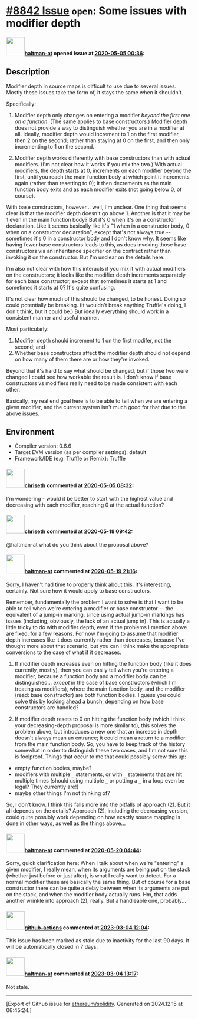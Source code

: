 # [\#8842 Issue](https://github.com/ethereum/solidity/issues/8842) `open`: Some issues with modifier depth

#### <img src="https://avatars.githubusercontent.com/u/35589221?v=4" width="50">[haltman-at](https://github.com/haltman-at) opened issue at [2020-05-05 00:36](https://github.com/ethereum/solidity/issues/8842):

## Description

Modifier depth in source maps is difficult to use due to several issues.  Mostly these issues take the form of, it stays the same when it shouldn't.

Specifically:

1. Modifier depth only changes on entering a modifier *beyond the first one on a function*.  (The same applies to base constructors.)  Modifier depth does not provide a way to distinguish whether you are in a modifier at all.  Ideally, modifier depth would increment to 1 on the first modifier, then 2 on the second; rather than staying at 0 on the first, and then only incrementing to 1 on the second.

2. Modifier depth works differently with base constructors than with actual modifiers.  (I'm not clear how it works if you mix the two.)  With actual modifiers, the depth starts at 0, increments on each modifier beyond the first, until you reach the main function body at which point it increments again (rather than resetting to 0); it then decrements as the main function body exits and as each modifier exits (not going below 0, of course).

With base constructors, however... well, I'm unclear.  One thing that seems clear is that the modifier depth doesn't go above 1.  Another is that it may be 1 even in the main function body?  But it's 0 when it's on a constructor declaration.  Like it seems basically like it's "1 when in a constructor body, 0 when on a constructor declaration", except that's not always true -- sometimes it's 0 in a constructor body and I don't know why.  It seems like having fewer base constructors leads to this, as does invoking those base constructors via an inheritance specifier on the contract rather than invoking it on the constructor.  But I'm unclear on the details here.

I'm also not clear with how this interacts if you mix it with actual modifiers on the constructors; it looks like the modifier depth increments separately for each base constructor, except that sometimes it starts at 1 and sometimes it starts at 0?  It's quite confusing.

It's not clear how much of this should be changed, to be honest.  Doing so could potentially be breaking.  (It wouldn't break anything Truffle's doing, I don't think, but it could be.)  But ideally everything should work in a consistent manner and useful manner.

Most particularly:
1. Modifier depth should increment to 1 on the first modifer, not the second; and
2. Whether base constructors affect the modifier depth should not depend on how many of them there are or how they're invoked.

Beyond that it's hard to say what should be changed, but if those two were changed I could see how workable the result is.  I don't know if base constructors vs modifiers really need to be made consistent with each other.

Basically, my real end goal here is to be able to tell when we are entering a given modifier, and the current system isn't much good for that due to the above issues.

## Environment

- Compiler version: 0.6.6
- Target EVM version (as per compiler settings): default
- Framework/IDE (e.g. Truffle or Remix): Truffle

#### <img src="https://avatars.githubusercontent.com/u/9073706?v=4" width="50">[chriseth](https://github.com/chriseth) commented at [2020-05-05 08:32](https://github.com/ethereum/solidity/issues/8842#issuecomment-623927405):

I'm wondering - would it be better to start with the highest value and decreasing with each modifier, reaching 0 at the actual function?

#### <img src="https://avatars.githubusercontent.com/u/9073706?v=4" width="50">[chriseth](https://github.com/chriseth) commented at [2020-05-18 09:42](https://github.com/ethereum/solidity/issues/8842#issuecomment-630069575):

@haltman-at what do you think about the proposal above?

#### <img src="https://avatars.githubusercontent.com/u/35589221?v=4" width="50">[haltman-at](https://github.com/haltman-at) commented at [2020-05-19 21:16](https://github.com/ethereum/solidity/issues/8842#issuecomment-631087165):

Sorry, I haven't had time to properly think about this.  It's interesting, certainly.  Not sure how it would apply to base constructors.

Remember, fundamentally the problem I want to solve is that I want to be able to tell when we're entering a modifier or base constructor -- the equivalent of a jump-in marking, since using actual jump-in markings has issues (including, obviously, the lack of an actual jump in).  This is actually a little tricky to do with modifier depth, even if the problems I mention above are fixed, for a few reasons.  For now I'm going to assume that modifier depth increases like it does currently rather than decreases, because I've thought more about that scenario, but you can I think make the appropriate conversions to the case of what if it decreases.

1. If modifier depth increases even on hitting the function body (like it does currently, mostly), then you can easily tell when you're entering a modifier, because a function body and a modifier body can be distinguished... *except* in the case of base constructors (which I'm treating as modifiers), where the main function body, and the modifier (read: base constructor) are both function bodies.  I guess you could solve this by looking ahead a bunch, depending on how base constructors are handled?

2. If modifier depth resets to 0 on hitting the function body (which I think your decreasing-depth proposal is more similar to), this solves the problem above, but introduces a new one that an increase in depth doesn't always mean an entrance; it could mean a return to a modifier from the main function body.  So, you have to keep track of the history somewhat in order to distinguish these two cases, and I'm not sure this is foolproof.  Things that occur to me that could possibly screw this up:
* empty function bodies, maybe?
* modifiers with multiple `_` statements, or with `_` statements that are hit multiple times (should using multiple `_` or putting a `_` in a loop even be legal?  They currently are!)
* maybe other things I'm not thinking of?

So, I don't know.  I think this falls more into the pitfalls of approach (2).  But it all depends on the details?  Approach (2), including the decreasing version, could quite possibly work depending on how exactly source mapping is done in other ways, as well as the things above...

#### <img src="https://avatars.githubusercontent.com/u/35589221?v=4" width="50">[haltman-at](https://github.com/haltman-at) commented at [2020-05-20 04:44](https://github.com/ethereum/solidity/issues/8842#issuecomment-631232998):

Sorry, quick clarification here: When I talk about when we're "entering" a given modifier, I really mean, when its arguments are being put on the stack (whether just before or just after), is what I really want to detect.  For a normal modifier these are basically the same thing.  But of course for a base constructor there can be quite a delay between when its arguments are put on the stack, and when the modifier body actually runs.  Hm, that adds another wrinkle into approach (2), really.  But a handleable one, probably...

#### <img src="https://avatars.githubusercontent.com/in/15368?v=4" width="50">[github-actions](https://github.com/apps/github-actions) commented at [2023-03-04 12:04](https://github.com/ethereum/solidity/issues/8842#issuecomment-1454717444):

This issue has been marked as stale due to inactivity for the last 90 days.
It will be automatically closed in 7 days.

#### <img src="https://avatars.githubusercontent.com/u/35589221?v=4" width="50">[haltman-at](https://github.com/haltman-at) commented at [2023-03-04 13:17](https://github.com/ethereum/solidity/issues/8842#issuecomment-1454737143):

Not stale.


-------------------------------------------------------------------------------



[Export of Github issue for [ethereum/solidity](https://github.com/ethereum/solidity). Generated on 2024.12.15 at 06:45:24.]
